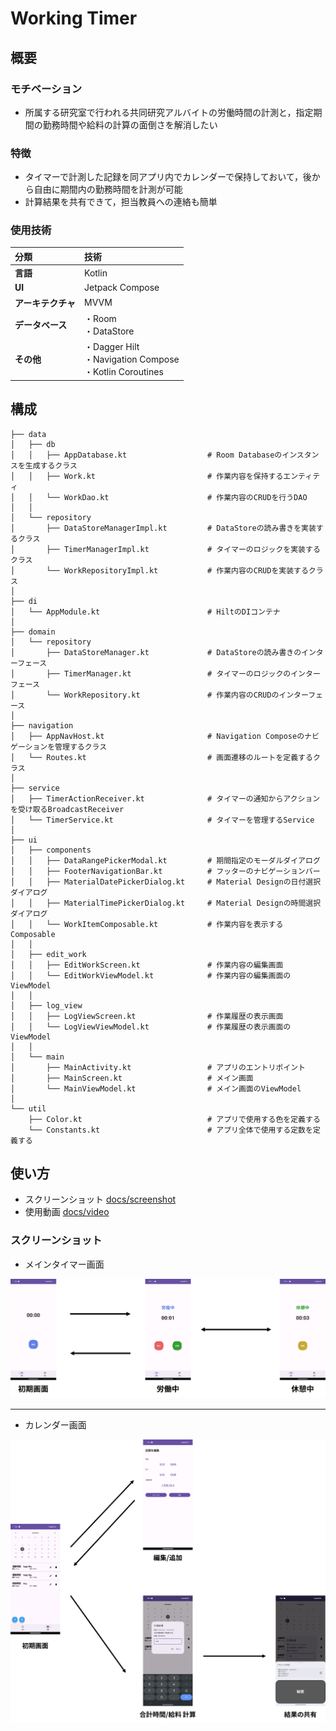 ﻿# Working Timer
## 概要
### モチベーション
- 所属する研究室で行われる共同研究アルバイトの労働時間の計測と，指定期間の勤務時間や給料の計算の面倒さを解消したい

### 特徴
- タイマーで計測した記録を同アプリ内でカレンダーで保持しておいて，後から自由に期間内の勤務時間を計測が可能
- 計算結果を共有できて，担当教員への連絡も簡単

### 使用技術
|分類|技術|
| :--- | :--- |
| **言語** | Kotlin |
| **UI** | Jetpack Compose |
| **アーキテクチャ** | MVVM |
| **データベース** | ・Room<br>・DataStore<br> |
| **その他** | ・Dagger Hilt<br>・Navigation Compose<br>・Kotlin Coroutines |

## 構成
```
├── data
│   ├── db
│   │   ├── AppDatabase.kt                  # Room Databaseのインスタンスを生成するクラス
│   │   ├── Work.kt                         # 作業内容を保持するエンティティ
│   │   └── WorkDao.kt                      # 作業内容のCRUDを行うDAO
│   │
│   └── repository
│       ├── DataStoreManagerImpl.kt         # DataStoreの読み書きを実装するクラス
│       ├── TimerManagerImpl.kt             # タイマーのロジックを実装するクラス
│       └── WorkRepositoryImpl.kt           # 作業内容のCRUDを実装するクラス
│
├── di
│   └── AppModule.kt                        # HiltのDIコンテナ
│
├── domain
│   └── repository
│       ├── DataStoreManager.kt             # DataStoreの読み書きのインターフェース
│       ├── TimerManager.kt                 # タイマーのロジックのインターフェース
│       └── WorkRepository.kt               # 作業内容のCRUDのインターフェース
│
├── navigation
│   ├── AppNavHost.kt                       # Navigation Composeのナビゲーションを管理するクラス
│   └── Routes.kt                           # 画面遷移のルートを定義するクラス
│
├── service
│   ├── TimerActionReceiver.kt              # タイマーの通知からアクションを受け取るBroadcastReceiver
│   └── TimerService.kt                     # タイマーを管理するService
│
├── ui
│   ├── components
│   │   ├── DataRangePickerModal.kt         # 期間指定のモーダルダイアログ
│   │   ├── FooterNavigationBar.kt          # フッターのナビゲーションバー
│   │   ├── MaterialDatePickerDialog.kt     # Material Designの日付選択ダイアログ
│   │   ├── MaterialTimePickerDialog.kt     # Material Designの時間選択ダイアログ
│   │   └── WorkItemComposable.kt           # 作業内容を表示するComposable
│   │ 
│   ├── edit_work
│   │   ├── EditWorkScreen.kt               # 作業内容の編集画面
│   │   └── EditWorkViewModel.kt            # 作業内容の編集画面のViewModel
│   │
│   ├── log_view
│   │   ├── LogViewScreen.kt                # 作業履歴の表示画面
│   │   └── LogViewViewModel.kt             # 作業履歴の表示画面のViewModel
│   │
│   └── main
│       ├── MainActivity.kt                 # アプリのエントリポイント
│       ├── MainScreen.kt                   # メイン画面
│       └── MainViewModel.kt                # メイン画面のViewModel
│
└── util
    ├── Color.kt                            # アプリで使用する色を定義する
    └── Constants.kt                        # アプリ全体で使用する定数を定義する
```

## 使い方

- スクリーンショット [docs/screenshot](https://github.com/kyo1941/working_timer/tree/main/docs/screenshot)
- 使用動画 [docs/video](https://github.com/kyo1941/working_timer/tree/main/docs/video)

### スクリーンショット
- メインタイマー画面

![image](docs/screenshot/images/timerView.png) 

---

- カレンダー画面

![image](docs/screenshot/images/calendarView.png)
